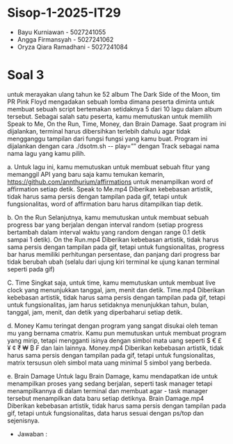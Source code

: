 # Sisop-1-2025-IT29

- Bayu Kurniawan - 5027241055
- Angga Firmansyah - 5027241062
- Oryza Qiara Ramadhani - 5027241084

# Soal 3
untuk merayakan ulang tahun ke 52 album The Dark Side of the Moon, tim PR Pink Floyd mengadakan sebuah lomba dimana peserta diminta untuk membuat sebuah script bertemakan
setidaknya 5 dari 10 lagu dalam album tersebut. Sebagai salah satu peserta, kamu memutuskan untuk memilih Speak to Me, On the Run, Time, Money, dan Brain Damage. Saat program
ini dijalankan, terminal harus dibersihkan terlebih dahulu agar tidak mengganggu tampilan dari fungsi fungsi yang kamu buat. Program ini dijalankan dengan cara ./dsotm.sh --
play=”<Track>” dengan Track sebagai nama nama lagu yang kamu pilih.


 a. Untuk lagu ini, kamu memutuskan untuk membuat sebuah fitur yang memanggil API yang baru saja kamu temukan kemarin, https://github.com/annthurium/affirmations untuk
 menampilkan word of affirmation setiap detik.
 Speak to Me.mp4
Diberikan kebebasan artistik, tidak harus sama persis dengan tampilan pada gif, tetapi untuk fungsionalitas, word of affirmation baru harus ditampilkan tiap detik.


b. On the Run
Selanjutnya, kamu memutuskan untuk membuat sebuah progress bar yang berjalan dengan interval random (setiap progress bertambah dalam interval waktu yang random dengan range 0.1
detik sampai 1 detik).
 On the Run.mp4
 Diberikan kebebasan artistik, tidak harus sama persis dengan tampilan pada gif, tetapi untuk fungsionalitas, progress bar harus memiliki perhitungan persentase, dan panjang dari progress bar tidak berubah ubah (selalu dari ujung kiri terminal ke ujung kanan terminal seperti pada gif)

 
 C. Time
 Singkat saja, untuk time, kamu memutuskan untuk membuat live clock yang menunjukkan tanggal, jam, menit dan detik.
 Time.mp4
 Diberikan kebebasan artistik, tidak harus sama persis dengan tampilan pada gif, tetapi untuk fungsionalitas, jam harus setidaknya menunjukkan tahun, bulan, tanggal, jam, menit,
 dan detik yang diperbaharui setiap detik.
 
 
 d. Money
 Kamu teringat dengan program yang sangat disukai oleh teman mu yang bernama cmatrix. Kamu pun memutuskan untuk membuat program yang mirip, tetapi mengganti isinya dengan
 simbol mata uang seperti $ € £ ¥ ¢ ₹ ₩ ₿ ₣ dan lain lainnya.
 Money.mp4
 Diberikan kebebasan artistik, tidak harus sama persis dengan tampilan pada gif, tetapi untuk fungsionalitas, matrix tersusun oleh simbol mata uang minimal 5 simbol yang
 berbeda.
 
 
 e. Brain Damage
 Untuk lagu Brain Damage, kamu mendapatkan ide untuk menampilkan proses yang sedang berjalan, seperti task manager tetapi menampilkannya di dalam terminal dan membuat agar -
 task manager tersebut menampilkan data baru setiap detiknya.
 Brain Damage.mp4
 Diberikan kebebasan artistik, tidak harus sama persis dengan tampilan pada gif, tetapi untuk fungsionalitas, data harus sesuai dengan ps/top dan sejenisnya.


- Jawaban :
  


